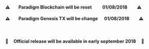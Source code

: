 #### ⚠️  &nbsp;&nbsp;&nbsp;&nbsp;&nbsp;&nbsp; Paradigm Blockchain will be reset &nbsp;&nbsp;&nbsp;&nbsp;&nbsp;&nbsp;&nbsp;&nbsp;  01/08/2018  &nbsp;&nbsp;&nbsp;&nbsp;&nbsp;&nbsp;&nbsp; ⚠️  
#### ⚠️  &nbsp;&nbsp;&nbsp;&nbsp;&nbsp;&nbsp; Paradigm Genesis TX will be change  &nbsp;&nbsp;&nbsp;&nbsp;  01/08/2018 &nbsp;&nbsp;&nbsp;&nbsp;&nbsp;&nbsp;&nbsp;  ⚠️  

<br>

#### 📅&nbsp;&nbsp;&nbsp;&nbsp; Official release will be available in early september 2018 &nbsp;&nbsp;&nbsp;&nbsp;📅
